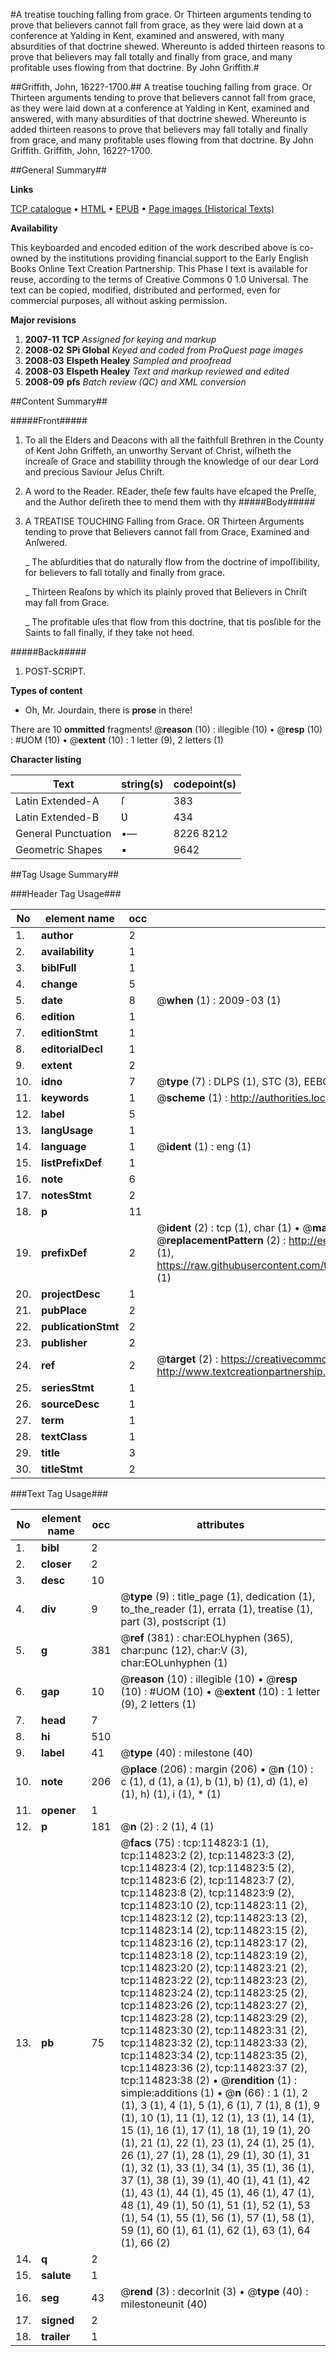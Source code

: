 #A treatise touching falling from grace. Or Thirteen arguments tending to prove that believers cannot fall from grace, as they were laid down at a conference at Yalding in Kent, examined and answered, with many absurdities of that doctrine shewed. Whereunto is added thirteen reasons to prove that believers may fall totally and finally from grace, and many profitable uses flowing from that doctrine. By John Griffith.#

##Griffith, John, 1622?-1700.##
A treatise touching falling from grace. Or Thirteen arguments tending to prove that believers cannot fall from grace, as they were laid down at a conference at Yalding in Kent, examined and answered, with many absurdities of that doctrine shewed. Whereunto is added thirteen reasons to prove that believers may fall totally and finally from grace, and many profitable uses flowing from that doctrine. By John Griffith.
Griffith, John, 1622?-1700.

##General Summary##

**Links**

[TCP catalogue](http://www.ota.ox.ac.uk/tcp/)  • 
[HTML](http://tei.it.ox.ac.uk/tcp/Texts-HTML/free/A85/A85704.html)  • 
[EPUB](http://tei.it.ox.ac.uk/tcp/Texts-EPUB/free/A85/A85704.epub) • 
[Page images (Historical Texts)](https://data.historicaltexts.jisc.ac.uk/view?pubId=eebo-99862654e&pageId=eebo-99862654e-114823-1)

**Availability**

This keyboarded and encoded edition of the
	       work described above is co-owned by the institutions
	       providing financial support to the Early English Books
	       Online Text Creation Partnership. This Phase I text is
	       available for reuse, according to the terms of Creative
	       Commons 0 1.0 Universal. The text can be copied,
	       modified, distributed and performed, even for
	       commercial purposes, all without asking permission.

**Major revisions**

1. __2007-11__ __TCP__ *Assigned for keying and markup*
1. __2008-02__ __SPi Global__ *Keyed and coded from ProQuest page images*
1. __2008-03__ __Elspeth Healey__ *Sampled and proofread*
1. __2008-03__ __Elspeth Healey__ *Text and markup reviewed and edited*
1. __2008-09__ __pfs__ *Batch review (QC) and XML conversion*

##Content Summary##

#####Front#####

1. To all the Elders and Deacons with all the faithfull Brethren in the County of Kent John Griffeth, an unworthy Servant of Christ, wiſheth the increaſe of Grace and stabillity through the knowledge of our dear Lord and precious Saviour Jeſus Chriſt.

1. A word to the Reader.
REader, theſe few faults have eſcaped the Preſſe, and the Author deſireth thee to mend them with thy
#####Body#####

1. A TREATISE TOUCHING Falling from Grace. OR Thirteen Arguments tending to prove that Believers cannot fall from Grace, Examined and Anſwered.

    _ The abſurdities that do naturally flow from the doctrine of impoſſibility, for believers to fall totally and finally from grace.

    _ Thirteen Reaſons by which its plainly proved that Believers in Chriſt may fall from Grace.

    _ The profitable uſes that flow from this doctrine, that tis posſible for the Saints to fall finally, if they take not heed.

#####Back#####

1. POST-SCRIPT.

**Types of content**

  * Oh, Mr. Jourdain, there is **prose** in there!

There are 10 **ommitted** fragments! 
 @__reason__ (10) : illegible (10)  •  @__resp__ (10) : #UOM (10)  •  @__extent__ (10) : 1 letter (9), 2 letters (1)

**Character listing**


|Text|string(s)|codepoint(s)|
|---|---|---|
|Latin Extended-A|ſ|383|
|Latin Extended-B|Ʋ|434|
|General Punctuation|•—|8226 8212|
|Geometric Shapes|▪|9642|

##Tag Usage Summary##

###Header Tag Usage###

|No|element name|occ|attributes|
|---|---|---|---|
|1.|__author__|2||
|2.|__availability__|1||
|3.|__biblFull__|1||
|4.|__change__|5||
|5.|__date__|8| @__when__ (1) : 2009-03 (1)|
|6.|__edition__|1||
|7.|__editionStmt__|1||
|8.|__editorialDecl__|1||
|9.|__extent__|2||
|10.|__idno__|7| @__type__ (7) : DLPS (1), STC (3), EEBO-CITATION (1), PROQUEST (1), VID (1)|
|11.|__keywords__|1| @__scheme__ (1) : http://authorities.loc.gov/ (1)|
|12.|__label__|5||
|13.|__langUsage__|1||
|14.|__language__|1| @__ident__ (1) : eng (1)|
|15.|__listPrefixDef__|1||
|16.|__note__|6||
|17.|__notesStmt__|2||
|18.|__p__|11||
|19.|__prefixDef__|2| @__ident__ (2) : tcp (1), char (1)  •  @__matchPattern__ (2) : ([0-9\-]+):([0-9IVX]+) (1), (.+) (1)  •  @__replacementPattern__ (2) : http://eebo.chadwyck.com/downloadtiff?vid=$1&page=$2 (1), https://raw.githubusercontent.com/textcreationpartnership/Texts/master/tcpchars.xml#$1 (1)|
|20.|__projectDesc__|1||
|21.|__pubPlace__|2||
|22.|__publicationStmt__|2||
|23.|__publisher__|2||
|24.|__ref__|2| @__target__ (2) : https://creativecommons.org/publicdomain/zero/1.0/ (1), http://www.textcreationpartnership.org/docs/. (1)|
|25.|__seriesStmt__|1||
|26.|__sourceDesc__|1||
|27.|__term__|1||
|28.|__textClass__|1||
|29.|__title__|3||
|30.|__titleStmt__|2||


###Text Tag Usage###

|No|element name|occ|attributes|
|---|---|---|---|
|1.|__bibl__|2||
|2.|__closer__|2||
|3.|__desc__|10||
|4.|__div__|9| @__type__ (9) : title_page (1), dedication (1), to_the_reader (1), errata (1), treatise (1), part (3), postscript (1)|
|5.|__g__|381| @__ref__ (381) : char:EOLhyphen (365), char:punc (12), char:V (3), char:EOLunhyphen (1)|
|6.|__gap__|10| @__reason__ (10) : illegible (10)  •  @__resp__ (10) : #UOM (10)  •  @__extent__ (10) : 1 letter (9), 2 letters (1)|
|7.|__head__|7||
|8.|__hi__|510||
|9.|__label__|41| @__type__ (40) : milestone (40)|
|10.|__note__|206| @__place__ (206) : margin (206)  •  @__n__ (10) : c (1), d (1), a (1), b (1), b) (1), d) (1), e) (1), h) (1), i (1), * (1)|
|11.|__opener__|1||
|12.|__p__|181| @__n__ (2) : 2 (1), 4 (1)|
|13.|__pb__|75| @__facs__ (75) : tcp:114823:1 (1), tcp:114823:2 (2), tcp:114823:3 (2), tcp:114823:4 (2), tcp:114823:5 (2), tcp:114823:6 (2), tcp:114823:7 (2), tcp:114823:8 (2), tcp:114823:9 (2), tcp:114823:10 (2), tcp:114823:11 (2), tcp:114823:12 (2), tcp:114823:13 (2), tcp:114823:14 (2), tcp:114823:15 (2), tcp:114823:16 (2), tcp:114823:17 (2), tcp:114823:18 (2), tcp:114823:19 (2), tcp:114823:20 (2), tcp:114823:21 (2), tcp:114823:22 (2), tcp:114823:23 (2), tcp:114823:24 (2), tcp:114823:25 (2), tcp:114823:26 (2), tcp:114823:27 (2), tcp:114823:28 (2), tcp:114823:29 (2), tcp:114823:30 (2), tcp:114823:31 (2), tcp:114823:32 (2), tcp:114823:33 (2), tcp:114823:34 (2), tcp:114823:35 (2), tcp:114823:36 (2), tcp:114823:37 (2), tcp:114823:38 (2)  •  @__rendition__ (1) : simple:additions (1)  •  @__n__ (66) : 1 (1), 2 (1), 3 (1), 4 (1), 5 (1), 6 (1), 7 (1), 8 (1), 9 (1), 10 (1), 11 (1), 12 (1), 13 (1), 14 (1), 15 (1), 16 (1), 17 (1), 18 (1), 19 (1), 20 (1), 21 (1), 22 (1), 23 (1), 24 (1), 25 (1), 26 (1), 27 (1), 28 (1), 29 (1), 30 (1), 31 (1), 32 (1), 33 (1), 34 (1), 35 (1), 36 (1), 37 (1), 38 (1), 39 (1), 40 (1), 41 (1), 42 (1), 43 (1), 44 (1), 45 (1), 46 (1), 47 (1), 48 (1), 49 (1), 50 (1), 51 (1), 52 (1), 53 (1), 54 (1), 55 (1), 56 (1), 57 (1), 58 (1), 59 (1), 60 (1), 61 (1), 62 (1), 63 (1), 64 (1), 66 (2)|
|14.|__q__|2||
|15.|__salute__|1||
|16.|__seg__|43| @__rend__ (3) : decorInit (3)  •  @__type__ (40) : milestoneunit (40)|
|17.|__signed__|2||
|18.|__trailer__|1||
